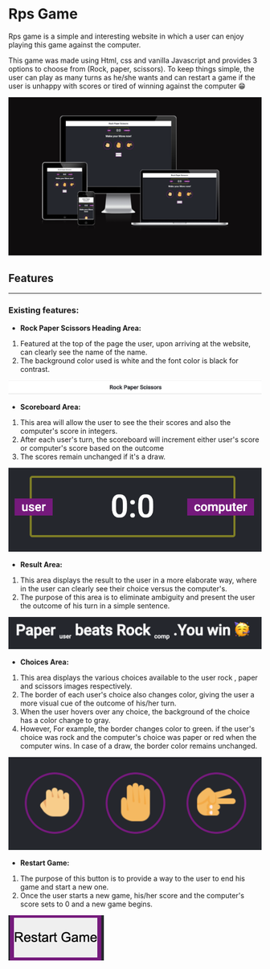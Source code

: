 # Rps Game 

Rps game is a simple and interesting website in which a user can enjoy playing this game against the computer.

This game was made using Html, css and vanilla Javascript and provides 3 options to choose from (Rock, paper, scissors).
To keep things simple, the user can play as many turns as he/she wants and can restart a game if the user is unhappy with scores or tired of winning against the computer 😁

<img src = "assets/images/site responsiveness img.png">

## **Features**
<hr>

### **Existing features:**

- **Rock Paper Scissors Heading Area:**
1. Featured at the top of the page the user, upon arriving at the website, can clearly see the name of the name.
2.  The background color used is white and the font color is black for contrast.
<img src = "assets/images/screenshots of rps features/heading.png">

- **Scoreboard Area:**
1. This area will allow the user to see the their scores and also the computer's score in integers.
2. After each user's turn, the scoreboard will increment either user's score or computer's score based on the outcome
3. The scores remain unchanged if it's a draw.
<img src = "assets/images/screenshots of rps features/scoreboard screenshot.png">

- **Result Area:**
1. This area displays the result to the user in a more elaborate way, where in the user can clearly see their choice versus the computer's.
2. The purpose of this area is to eliminate ambiguity and present the user the outcome of his turn in a simple sentence.
<img src= "assets/images/screenshots of rps features/result area screenshot.png">

- **Choices Area:**
1. This area displays the various choices available to the user rock , paper and scissors images respectively.
2. The border of each user's choice also changes color, giving the user a more visual cue of the outcome of his/her turn.
3. When the user hovers over any choice, the background of the choice has a color change to gray.
4. However, For example, the border changes color to green. if the user's choice was rock and the computer's choice was paper or red when the computer wins. In case of a draw, the border color remains unchanged.
<img src = "assets/images/screenshots of rps features/choices screenshot.png">

- **Restart Game:**
1. The purpose of this button is to provide a way to the user to end his game and start a new one.
2. Once the user starts a new game, his/her score and the computer's score sets to 0 and a new game begins.
<img src = "assets/images/screenshots of rps features/restart button screenshot.png">






